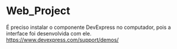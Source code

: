 # Web_Project

É preciso instalar o componente DevExpress no computador, pois a interface foi desenvolvida com ele.
https://www.devexpress.com/support/demos/
